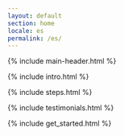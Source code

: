 ```yaml
---
layout: default
section: home
locale: es
permalink: /es/
---
```


{% include main-header.html %}

{% include intro.html %}

{% include steps.html %}

{% include testimonials.html %}

{% include get_started.html %}
